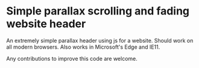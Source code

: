 # Simple parallax scrolling and fading website header
An extremely simple parallax header using js for a website. Should work on all modern browsers. Also works in Microsoft's Edge and IE11.

Any contributions to improve this code are welcome.